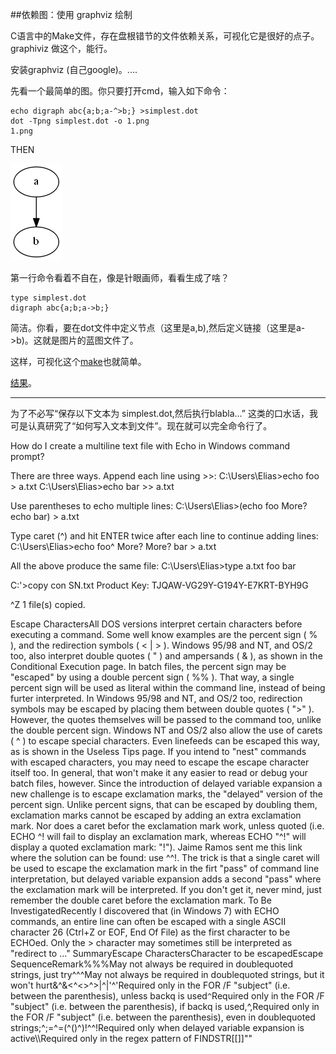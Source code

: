##依赖图：使用 graphviz 绘制

C语言中的Make文件，存在盘根错节的文件依赖关系，可视化它是很好的点子。 graphiviz 做这个，能行。

安装graphviz (自己google)。....

先看一个最简单的图。你只要打开cmd，输入如下命令：

	echo digraph abc{a;b;a-^>b;} >simplest.dot
	dot -Tpng simplest.dot -o 1.png
	1.png

THEN

![结果](1.png)

第一行命令看着不自在，像是针眼画师，看看生成了啥？

	type simplest.dot
	digraph abc{a;b;a->b;}

简洁。你看，要在dot文件中定义节点（这里是a,b),然后定义链接（这里是a->b)。这就是图片的蓝图文件了。

这样，可视化这个[make](GnuMakefile)也就简单。

[结果](deps.dot)。


-------------------

为了不必写“保存以下文本为 simplest.dot,然后执行blabla...” 这类的口水话，我可是认真研究了“如何写入文本到文件”。现在就可以完全命令行了。

How do I create a multiline text file with Echo in Windows command prompt?

There are three ways.
Append each line using >>:
C:\Users\Elias>echo foo > a.txt
C:\Users\Elias>echo bar >> a.txt

Use parentheses to echo multiple lines:
C:\Users\Elias>(echo foo
More? echo bar) > a.txt

Type caret (^) and hit ENTER twice after each line to continue adding lines:
C:\Users\Elias>echo foo^
More?
More? bar > a.txt

All the above produce the same file:
C:\Users\Elias>type a.txt
foo
bar

C:'>copy con SN.txt
Product Key: TJQAW-VG29Y-G194Y-E7KRT-BYH9G

^Z
 1 file(s) copied.



    
Escape CharactersAll DOS versions interpret certain characters before executing a command.
Some well know examples are the percent sign ( % ), and the redirection symbols ( < | > ).
Windows 95/98 and NT, and OS/2 too, also interpret double quotes ( " ) and ampersands ( & ), as shown in the Conditional Execution page.
In batch files, the percent sign may be "escaped" by using a double percent sign ( %% ).
That way, a single percent sign will be used as literal within the command line, instead of being furter interpreted.
In Windows 95/98 and NT, and OS/2 too, redirection symbols may be escaped by placing them between double quotes ( ">" ).
However, the quotes themselves will be passed to the command too, unlike the double percent sign.
Windows NT and OS/2 also allow the use of carets ( ^ ) to escape special characters. Even linefeeds can be escaped this way, as is shown in the Useless Tips page.
If you intend to "nest" commands with escaped characters, you may need to escape the escape character itself too.
In general, that won't make it any easier to read or debug your batch files, however.
Since the introduction of delayed variable expansion a new challenge is to escape exclamation marks, the "delayed" version of the percent sign.
Unlike percent signs, that can be escaped by doubling them, exclamation marks cannot be escaped by adding an extra exclamation mark.
Nor does a caret befor the exclamation mark work, unless quoted (i.e. ECHO ^! will fail to display an exclamation mark, whereas ECHO "^!" will display a quoted exclamation mark: "!").
Jaime Ramos sent me this link where the solution can be found: use ^^!.
The trick is that a single caret will be used to escape the exclamation mark in the firt "pass" of command line interpretation, but delayed variable expansion adds a second "pass" where the exclamation mark will be interpreted. If you don't get it, never mind, just remember the double caret before the exclamation mark.
To Be InvestigatedRecently I discovered that (in Windows 7) with ECHO commands, an entire line can often be escaped with a single ASCII character 26 (Ctrl+Z or EOF, End Of File) as the first character to be ECHOed.
Only the > character may sometimes still be interpreted as "redirect to ..."
SummaryEscape CharactersCharacter to be escapedEscape SequenceRemark%%%May not always be required in doublequoted strings, just try^^^May not always be required in doublequoted strings, but it won't hurt&^&<^<>^>|^|'^'Required only in the FOR /F "subject" (i.e. between the parenthesis), unless backq is used`^`Required only in the FOR /F "subject" (i.e. between the parenthesis), if backq is used,^,Required only in the FOR /F "subject" (i.e. between the parenthesis), even in doublequoted strings;^;=^=(^()^)!^^!Required only when delayed variable expansion is active\\\Required only in the regex pattern of FINDSTR[\[]\]"\"

